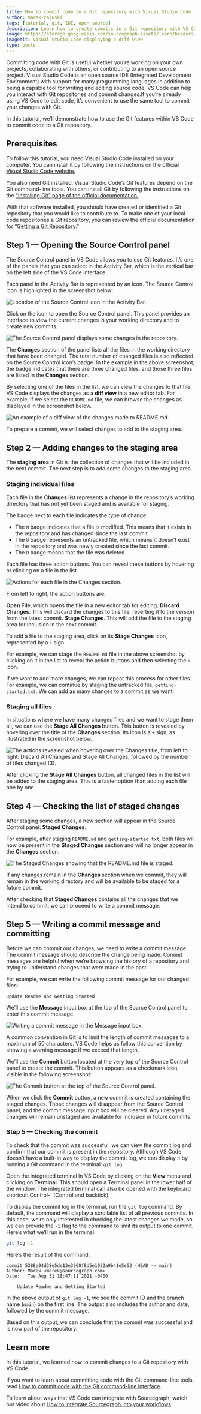 ```yaml
---
title: How to commit code to a Git repository with Visual Studio Code
author: marek-zaluski
tags: [tutorial, git, IDE, open source]
description: Learn how to create commits in a Git repository with VS Code.
image: https://storage.googleapis.com/sourcegraph-assets/learn/headers/how-to-commit-code-to-a-git-repository-with-visual-studio-code.png
imageAlt: Visual Studio Code displaying a diff view
type: posts
---
```


Committing code with Git is useful whether you’re working on your own projects, collaborating with others, or contributing to an open source project. Visual Studio Code is an open source IDE (Integrated Development Environment) with support for many programming languages.In addition to being a capable tool for writing and editing source code, VS Code can help you interact with Git repositories and commit changes.If you’re already using VS Code to edit code, it’s convenient to use the same tool to commit your changes with Git.

In this tutorial, we’ll demonstrate how to use the Git features within VS Code to commit code to a Git repository.

## Prerequisites

To follow this tutorial, you need Visual Studio Code installed on your computer. You can install it by following the instructions on the official [Visual Studio Code website.](https://code.visualstudio.com/)

You also need Git installed. Visual Studio Code’s Git features depend on the Git command-line tools. You can install Git by following the instructions on the [“Installing Git” page of the official documentation.](https://git-scm.com/book/en/v2/Getting-Started-Installing-Git).

With that software installed, you should have created or identified a Git repository that you would like to contribute to. To make one of your local code repositories a Git repository, you can review the official documentation for “[Getting a Git Repository](https://git-scm.com/book/en/v2/Git-Basics-Getting-a-Git-Repository).”

## Step 1 — Opening the Source Control panel

The Source Control panel in VS Code allows you to use Git features. It’s one of the panels that you can select in the Activity Bar, which is the vertical bar on the left side of the VS Code interface.

Each panel in the Activity Bar is represented by an icon. The Source Control icon is highlighted in the screenshot below:

![Location of the Source Control icon in the Activity Bar.](https://storage.googleapis.com/sourcegraph-assets/learn/TODO)

Click on the icon to open the Source Control panel. This panel provides an interface to view the current changes in your working directory and to create new commits.

![The Source Control panel displays some changes in the repository.](https://storage.googleapis.com/sourcegraph-assets/learn/TODO)

The **Changes** section of the panel lists all the files in the working directory that have been changed. The total number of changed files is also reflected on the Source Control icon’s badge. In the example in the above screenshot, the badge indicates that there are three changed files, and those three files are listed in the **Changes** section.

By selecting one of the files in the list, we can view the changes to that file. VS Code displays the changes as a **diff view** in a new editor tab. For example, if we select the `README.md` file, we can browse the changes as displayed in the screenshot below.

![An example of a diff view of the changes made to README.md.](https://storage.googleapis.com/sourcegraph-assets/learn/TODO)

To prepare a commit, we will select changes to add to the staging area.

## Step 2 — Adding changes to the staging area

The **staging area** in Git is the collection of changes that will be included in the next commit. The next step is to add some changes to the staging area.

### Staging individual files

Each file in the **Changes** list represents a change in the repository’s working directory that has not yet been staged and is available for staging.

The badge next to each file indicates the type of change:

- The `M` badge indicates that a file is modified. This means that it exists in the repository and has changed since the last commit.
- The `U` badge represents an untracked file, which means it doesn’t exist in the repository and was newly created since the last commit.
- The `D` badge means that the file was deleted.

Each file has three action buttons. You can reveal these buttons by hovering or clicking on a file in the list.

![Actions for each file in the **Changes** section.](TODO)

From left to right, the action buttons are:

**Open File**, which opens the file in a new editor tab for editing.
**Discard Changes**. This will discard the changes to this file, reverting it to the version from the latest commit.
**Stage Changes**. This will add the file to the staging area for inclusion in the next commit.

To add a file to the staging area, click on its **Stage Changes** icon, represented by a `+` sign.

For example, we can stage the `README.md` file in the above screenshot by clicking on it in the list to reveal the action buttons and then selecting the `+` icon.

If we want to add more changes, we can repeat this process for other files. For example, we can continue by staging the untracked file, `getting-started.txt`. We can add as many changes to a commit as we want.

### Staging all files

In situations where we have many changed files and we want to stage them all, we can use the **Stage All Changes** button. This button is revealed by hovering over the title of the **Changes** section. Its icon is a `+` sign, as illustrated in the screenshot below.

![The actions revealed when hovering over the **Changes** title, from left to right: **Discard All Changes** and **Stage All Changes**, followed by the number of files changed (3).](TODO)

After clicking the **Stage All Changes** button, all changed files in the list will be added to the staging area. This is a faster option than adding each file one by one.

## Step 4 — Checking the list of staged changes

After staging some changes, a new section will appear in the Source Control panel: **Staged Changes**.

For example, after staging `README.md` and `getting-started.txt`, both files will now be present in the **Staged Changes** section and will no longer appear in the **Changes** section.

![The **Staged Changes** showing that the `README.md` file is staged.
](TODO)

If any changes remain in the **Changes** section when we commit, they will remain in the working directory and will be available to be staged for a future commit.

After checking that **Staged Changes** contains all the changes that we intend to commit, we can proceed to write a commit message.

## Step 5 — Writing a commit message and committing

Before we can commit our changes, we need to write a commit message. The commit message should describe the change being made. Commit messages are helpful when we’re browsing the history of a repository and trying to understand changes that were made in the past.

For example, we can write the following commit message for our changed files:

```
Update Readme and Getting Started
```

We’ll use the **Message** input box at the top of the Source Control panel to enter this commit message.

![Writing a commit message in the **Message** input box.
](TODO)

A common convention in Git is to limit the length of commit messages to a maximum of 50 characters. VS Code helps us follow this convention by showing a warning message if we exceed that length.

We’ll use the **Commit** button located at the very top of the Source Control panel to create the commit. This button appears as a checkmark icon, visible in the following screenshot:

![The Commit button at the top of the Source Control panel.](TODO)

When we click the **Commit** button, a new commit is created containing the staged changes. Those changes will disappear from the Source Control panel, and the commit message input box will be cleared. Any unstaged changes will remain unstaged and available for inclusion in future commits.

### Step 5 — Checking the commit

To check that the commit was successful, we can view the commit log and confirm that our commit is present in the repository. Although VS Code doesn’t have a built-in way to display the commit log, we can display it by running a Git command in the terminal: `git log`.

Open the integrated terminal in VS Code by clicking on the **View** menu and clicking on **Terminal**. This should open a Terminal panel in the lower half of the window. The integrated terminal can also be opened with the keyboard shortcut: Control-` (Control and backtick).

To display the commit log in the terminal, run the `git log` command. By default, the command will display a scrollable list of all previous commits. In this case, we’re only interested in checking the latest changes we made, so we can provide the `-1` flag to the command to limit its output to one commit. Here’s what we’ll run in the terminal:

```sh
git log -1
```

Here’s the result of the command:

```
commit 5388e04d38e5de13e3968f8d5e1932a9b41e5e53 (HEAD -> main)
Author: Marek <marek@sourcegraph.com>
Date:   Tue Aug 31 18:47:11 2021 -0400

    Update Readme and Getting Started
```

In the above output of `git log -1`, we see the commit ID and the branch name (`main`) on the first line. The output also includes the author and date, followed by the commit message.

Based on this output, we can conclude that the commit was successful and is now part of the repository.

## Learn more

In this tutorial, we learned how to commit changes to a Git repository with VS Code.

If you want to learn about committing code with the Git command-line tools, read [How to commit code with the Git command-line interface](/how-to-commit-code-with-the-git-command-line-interface).

To learn about ways that VS Code can integrate with Sourcegraph, watch our video about [How to integrate Sourcegraph into your workflows](/how-to-integrate-sourcegraph-into-your-workflows)
